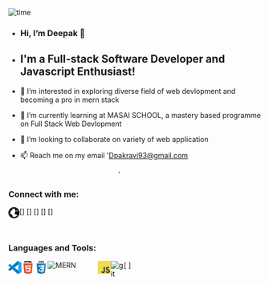   ![time](time.gif)                                              

  
  - ### Hi, I’m Deepak 👋
  - ## I'm a Full-stack Software Developer and Javascript Enthusiast!
  - 👀 I’m interested in exploring diverse field of web devlopment and becoming a pro in mern stack
  - 🌱 I’m currently learning at MASAI SCHOOL, a mastery based programme on Full Stack Web Devlopment
  - 💞️ I’m looking to collaborate on variety of web application
  - 📫 Reach me on my email 'Dpakravi93@gmail.com

   
   
    
                                   '
 

  ### Connect with me:

  [<img align="left" alt="" width="22px" src="https://raw.githubusercontent.com/iconic/open-iconic/master/svg/globe.svg" />]
  [<img align="left" alt="" width="22px" src="https://cdn.jsdelivr.net/npm/simple-icons@v3/icons/youtube.svg" />]
  [<img align="left" alt="" width="22px" src="https://cdn.jsdelivr.net/npm/simple-icons@v3/icons/twitter.svg" />]
  [<img align="left" alt="" width="22px" src="https://cdn.jsdelivr.net/npm/simple-icons@v3/icons/facebook.svg" />]
  [<img align="left" alt="" width="22px" src="https://cdn.jsdelivr.net/npm/simple-icons@v3/icons/instagram.svg" />]

<br/>

  ### Languages and Tools:
  
  
[<img align="left" alt="Visual Studio Code" width="26px" src="https://raw.githubusercontent.com/github/explore/80688e429a7d4ef2fca1e82350fe8e3517d3494d/topics/visual-studio-code/visual-studio-code.png" />
<img align="left" alt="HTML5" width="26px" src="https://raw.githubusercontent.com/github/explore/80688e429a7d4ef2fca1e82350fe8e3517d3494d/topics/html/html.png" />
<img align="left" alt="CSS3" width="26px" src="https://raw.githubusercontent.com/github/explore/80688e429a7d4ef2fca1e82350fe8e3517d3494d/topics/css/css.png" />
<img align="left" alt="MERN" width="100px" src="https://camo.githubusercontent.com/85cf7e1a8b85221e81ba91cbce29c917b91a7390bb3ca06aa31cfd1eadd7fe60/68747470733a2f2f7777772e337269746563686e6f6c6f676965732e636f6d2f77702d636f6e74656e742f75706c6f6164732f323031392f31312f4d45524e2d537461636b2d547261696e696e672d696e2d50756e652d65313537353032323432373234342e706e67" />
<img align="left" alt="JavaScript" width="26px" src="https://raw.githubusercontent.com/github/explore/80688e429a7d4ef2fca1e82350fe8e3517d3494d/topics/javascript/javascript.png" />
<img align="left" alt="git" width="26px" src="https://cdn-icons-png.flaticon.com/512/25/25231.png" />]

<!---
Dkravi93/Dkravi93 is a ✨ special ✨ repository because its `README.md` (this file) appears on your GitHub profile.
You can click the Preview link to take a look at your changes.
--->
